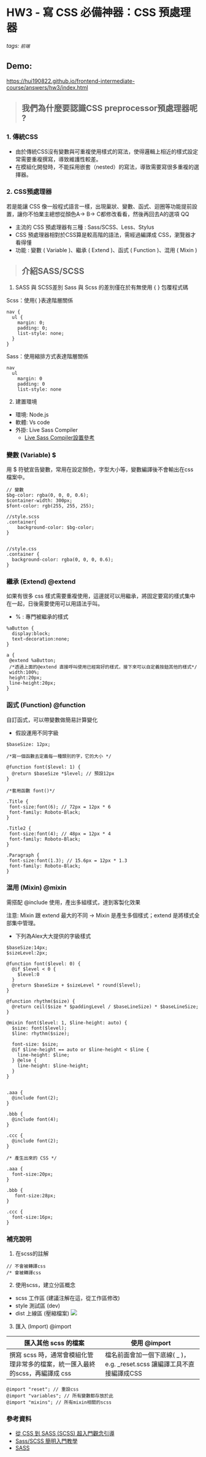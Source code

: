 # HW3 - 寫 CSS 必備神器：CSS 預處理器
###### tags: `前端`

## Demo:
https://hui190822.github.io/frontend-intermediate-course/answers/hw3/index.html

> ## 我們為什麼要認識CSS preprocessor預處理器呢 ?

### 1. 傳統CSS
- 由於傳統CSS沒有變數與可重複使用樣式的寫法，使得邏輯上相近的樣式設定常需要重複撰寫，導致維護性較差。
- 在模組化開發時，不能採用嵌套（nested）的寫法，導致需要寫很多重複的選擇器。
### 2. CSS預處理器

若是能讓 CSS 像一般程式語言一樣，出現巢狀、變數、函式、迴圈等功能提前設置，讓你不怕業主總想從顏色A-> B-> C都修改看看，然後再回去A的選項 QQ

- 主流的 CSS 預處理器有三種 : Sass/SCSS、Less、Stylus
- CSS 預處理器相對於CSS算是較高階的語法，需經過編譯成 CSS，瀏覽器才看得懂
- 功能 : 變數 ( Variable )、繼承 ( Extend )、函式 ( Function )、混用 ( Mixin )

> ## 介紹SASS/SCSS

1. SASS 與 SCSS差別
Sass 與 Scss 的差別僅在於有無使用 { } 包覆程式碼

Scss：使用{ }表達階層關係

``` # SCSS
nav {
  ul {
    margin: 0;
    padding: 0;
    list-style: none;
  }
}
```
Sass：使用縮排方式表達階層關係
```# SASS
nav
  ul
    margin: 0
    padding: 0
    list-style: none
```
2. 建置環境
- 環境: Node.js
- 軟體: Vs code
- 外掛: Live Sass Compiler
    - [Live Sass Compiler設置參考](https://github.com/ritwickdey/vscode-live-sass-compiler/blob/master/docs/settings.md)

### 變數 (Variable) $
用 $ 符號宣告變數，常用在設定顏色，字型大小等，變數編譯後不會輸出在css 檔案中。

```
// 變數
$bg-color: rgba(0, 0, 0, 0.6);
$container-width: 300px;
$font-color: rgb(255, 255, 255);

//style.scss
.container{
    background-color: $bg-color;
}


//style.css
.container {
  background-color: rgba(0, 0, 0, 0.6);
}

```
### 繼承 (Extend) @extend
如果有很多 css 樣式需要重複使用，這邊就可以用繼承，將固定要寫的樣式集中在一起，日後需要使用可以用語法乎叫。
- % : 專門被繼承的樣式

```#SCSS
%aButton {
  display:block;
  text-decoration:none;
}

a {
 @extend %aButton;
 /*透過上面的@extend 直接呼叫使用已經寫好的樣式，接下來可以自定義按鈕其他的樣式*/
 width:100%;
 height:20px;
 line-height:20px;
}
```
### 函式 (Function) @function
自訂函式，可以帶變數做簡易計算變化

- 假設運用不同字級
```#scss
$baseSize: 12px;

/*寫一個函數去定義每一種類別的字，它的大小 */

@function font($level: 1) {
  @return $baseSize *$level; // 預設12px
}

/*套用函數 font()*/

.Title {
 font-size:font(6); // 72px = 12px * 6
 font-family: Roboto-Black;
}

.Title2 {
 font-size:font(4); // 48px = 12px * 4
 font-family: Roboto-Black;
}

.Paragraph {
 font-size:font(1.3); // 15.6px = 12px * 1.3
 font-family: Roboto-Black;
}
```

### 混用 (Mixin) @mixin
需搭配 @include 使用，產出多組樣式，達到客製化效果

注意: Mixin 跟 extend 最大的不同 →
Mixin 是產生多個樣式；extend 是將樣式全部集中管理。
-  下列為Alex大大提供的字級樣式

``` #scss
$baseSize:14px;
$sizeLevel:2px;

@function font($level: 0) {
  @if $level < 0 {
    $level:0 
  }
  @return $baseSize + $sizeLevel * round($level);
}

@function rhythm($size) {
  @return ceil($size * $paddingLevel / $baseLineSize) * $baseLineSize;
}

@mixin font($level: 1, $line-height: auto) {
  $size: font($level);
  $line: rhythm($size);

  font-size: $size;
  @if $line-height == auto or $line-height < $line {
    line-height: $line;
  } @else {
    line-height: $line-height;
  }
}


.aaa {
  @include font(2);
}

.bbb {
  @include font(4);
}

.ccc {
  @include font(2);
}

/* 產生出來的 CSS */

.aaa {
  font-size:20px;
}

.bbb {
   font-size:28px;
}

.ccc {
  font-size:16px;
}
```

### 補充說明

1. 在scss的註解
```
// 不會被轉譯css
/* 會被轉譯css
```
2. 使用scss，建立分區概念
- scss 工作區 (建議注解在這，從工作區修改)
- style 測試區 (dev)
- dist 上線區 (壓縮檔案)
![](https://i.imgur.com/JTr08HQ.png)

3. 匯入 (Import) @import


| 匯入其他 scss 的檔案 | 使用 @import |
| -------- | -------- |
|  撰寫 scss 時，通常會模組化管理非常多的檔案，統一匯入最終的scss，再編譯成 css        |     檔名前面會加一個下底線( _ )，e.g. _reset.scss 讓編譯工具不直接編譯成CSS     |

```#scss
@import "reset"; // 重設css
@import "variables"; // 所有變數都存放於此
@import "mixins"; // 所有mixin相關的scss
```

### 參考資料
- [從 CSS 到 SASS (SCSS) 超入門觀念引導](https://www.youtube.com/watch?v=mzuKtTuimEE)
- [Sass/SCSS 簡明入門教學](https://blog.techbridge.cc/2017/06/30/sass-scss-tutorial-introduction/)
- [SASS](https://sass-lang.com/)
